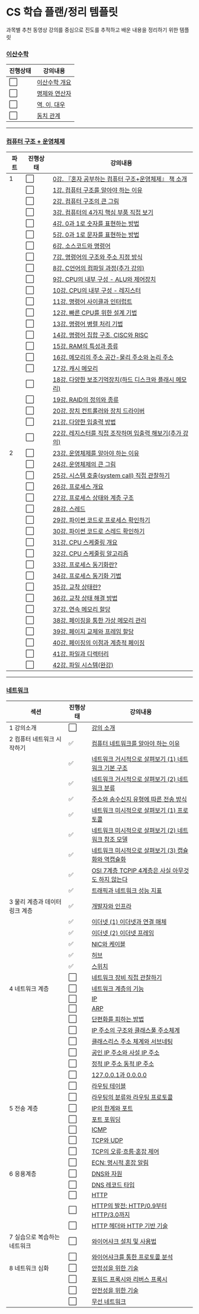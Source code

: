 # CS 학습 플랜/정리 템플릿

과목별 추천 동영상 강의를 중심으로 진도를 추적하고 배운 내용을 정리하기 위한 템플릿

### [이산수학](이산수학)

| 진행상태             | 강의내용                                   |
| -------------------- | ------------------------------------------ |
| :white_large_square: | [이산수학 개요](이산수학/이산수학-개요.md) |
| :white_large_square: | [명제와 연산자](이산수학/명제와-연산자.md) |
| :white_large_square: | [역, 이, 대우](이산수학/역-이-대우.md)     |
| :white_large_square: | [동치 관계](이산수학/동치-관계.md)         |

---

### [컴퓨터 구조 + 운영체제](컴퓨터구조+운영체제)

| 파트 | 진행상태             | 강의내용                                                                                                                      |
| ---- | -------------------- | ----------------------------------------------------------------------------------------------------------------------------- |
| 1    | :white_large_square: | [0강. 『혼자 공부하는 컴퓨터 구조+운영체제』 책 소개](컴퓨터구조+운영체제/0강-책-소개.md)                                     |
|      | :white_large_square: | [1강. 컴퓨터 구조를 알아야 하는 이유](컴퓨터구조+운영체제/1강-컴퓨터-구조를-알아야-하는-이유.md)                              |
|      | :white_large_square: | [2강. 컴퓨터 구조의 큰 그림](컴퓨터구조+운영체제/2강-컴퓨터-구조의-큰-그림.md)                                                |
|      | :white_large_square: | [3강. 컴퓨터의 4가지 핵심 부품 직접 보기](컴퓨터구조+운영체제/3강-컴퓨터의-4가지-핵심-부품-직접-보기.md)                      |
|      | :white_large_square: | [4강. 0과 1로 숫자를 표현하는 방법](컴퓨터구조+운영체제/4강-0과-1로-숫자를-표현하는-방법.md)                                  |
|      | :white_large_square: | [5강. 0과 1로 문자를 표현하는 방법](컴퓨터구조+운영체제/5강-0과-1로-문자를-표현하는-방법.md)                                  |
|      | :white_large_square: | [6강. 소스코드와 명령어](컴퓨터구조+운영체제/6강-소스코드와-명령어.md)                                                        |
|      | :white_large_square: | [7강. 명령어의 구조와 주소 지정 방식](컴퓨터구조+운영체제/7강-명령어의-구조와-주소-지정-방식.md)                              |
|      | :white_large_square: | [8강. C언어의 컴파일 과정(추가 강의)](컴퓨터구조+운영체제/8강-C언어의-컴파일-과정.md)                                         |
|      | :white_large_square: | [9강. CPU의 내부 구성 - ALU와 제어장치](컴퓨터구조+운영체제/9강-CPU의-내부-구성-ALU와-제어장치.md)                            |
|      | :white_large_square: | [10강. CPU의 내부 구성 - 레지스터](컴퓨터구조+운영체제/10강-CPU의-내부-구성-레지스터.md)                                      |
|      | :white_large_square: | [11강. 명령어 사이클과 인터럽트](컴퓨터구조+운영체제/11강-명령어-사이클과-인터럽트.md)                                        |
|      | :white_large_square: | [12강. 빠른 CPU를 위한 설계 기법](컴퓨터구조+운영체제/12강-빠른-CPU를-위한-설계-기법.md)                                      |
|      | :white_large_square: | [13강. 명령어 병렬 처리 기법](컴퓨터구조+운영체제/13강-명령어-병렬-처리-기법.md)                                              |
|      | :white_large_square: | [14강. 명령어 집합 구조, CISC와 RISC](컴퓨터구조+운영체제/14강-명령어-집합-구조-CISC와-RISC.md)                               |
|      | :white_large_square: | [15강. RAM의 특성과 종류](컴퓨터구조+운영체제/15강-RAM의-특성과-종류.md)                                                      |
|      | :white_large_square: | [16강. 메모리의 주소 공간-물리 주소와 논리 주소](컴퓨터구조+운영체제/16강-메모리의-주소-공간-물리-주소와-논리-주소.md)        |
|      | :white_large_square: | [17강. 캐시 메모리](컴퓨터구조+운영체제/17강-캐시-메모리.md)                                                                  |
|      | :white_large_square: | [18강. 다양한 보조기억장치(하드 디스크와 플래시 메모리)](컴퓨터구조+운영체제/18강-다양한-보조기억장치.md)                     |
|      | :white_large_square: | [19강. RAID의 정의와 종류](컴퓨터구조+운영체제/19강-RAID의-정의와-종류.md)                                                    |
|      | :white_large_square: | [20강. 장치 컨트롤러와 장치 드라이버](컴퓨터구조+운영체제/20강-장치-컨트롤러와-장치-드라이버.md)                              |
|      | :white_large_square: | [21강. 다양한 입출력 방법](컴퓨터구조+운영체제/21강-다양한-입출력-방법.md)                                                    |
|      | :white_large_square: | [22강. 레지스터를 직접 조작하며 입출력 해보기(추가 강의)](컴퓨터구조+운영체제/22강-레지스터를-직접-조작하며-입출력-해보기.md) |
| 2    | :white_large_square: | [23강. 운영체제를 알아야 하는 이유](컴퓨터구조+운영체제/23강-운영체제를-알아야-하는-이유.md)                                  |
|      | :white_large_square: | [24강. 운영체제의 큰 그림](컴퓨터구조+운영체제/24강-운영체제의-큰-그림.md)                                                    |
|      | :white_large_square: | [25강. 시스템 호출(system call) 직접 관찰하기](컴퓨터구조+운영체제/25강-시스템-호출-직접-관찰하기.md)                         |
|      | :white_large_square: | [26강. 프로세스 개요](컴퓨터구조+운영체제/26강-프로세스-개요.md)                                                              |
|      | :white_large_square: | [27강. 프로세스 상태와 계층 구조](컴퓨터구조+운영체제/27강-프로세스-상태와-계층-구조.md)                                      |
|      | :white_large_square: | [28강. 스레드](컴퓨터구조+운영체제/28강-스레드.md)                                                                            |
|      | :white_large_square: | [29강. 파이썬 코드로 프로세스 확인하기](컴퓨터구조+운영체제/29강-파이썬-코드로-프로세스-확인하기.md)                          |
|      | :white_large_square: | [30강. 파이썬 코드로 스레드 확인하기](컴퓨터구조+운영체제/30강-파이썬-코드로-스레드-확인하기.md)                              |
|      | :white_large_square: | [31강. CPU 스케줄링 개요](컴퓨터구조+운영체제/31강-CPU-스케줄링-개요.md)                                                      |
|      | :white_large_square: | [32강. CPU 스케줄링 알고리즘](컴퓨터구조+운영체제/32강-CPU-스케줄링-알고리즘.md)                                              |
|      | :white_large_square: | [33강. 프로세스 동기화란?](컴퓨터구조+운영체제/33강-프로세스-동기화란.md)                                                     |
|      | :white_large_square: | [34강. 프로세스 동기화 기법](컴퓨터구조+운영체제/34강-프로세스-동기화-기법.md)                                                |
|      | :white_large_square: | [35강. 교착 상태란?](컴퓨터구조+운영체제/35강-교착-상태란.md)                                                                 |
|      | :white_large_square: | [36강. 교착 상태 해결 방법](컴퓨터구조+운영체제/36강-교착-상태-해결-방법.md)                                                  |
|      | :white_large_square: | [37강. 연속 메모리 할당](컴퓨터구조+운영체제/37강-연속-메모리-할당.md)                                                        |
|      | :white_large_square: | [38강. 페이징을 통한 가상 메모리 관리](컴퓨터구조+운영체제/38강-페이징을-통한-가상-메모리-관리.md)                            |
|      | :white_large_square: | [39강. 페이지 교체와 프레임 할당](컴퓨터구조+운영체제/39강-페이지-교체와-프레임-할당.md)                                      |
|      | :white_large_square: | [40강. 페이징의 이점과 계층적 페이징](컴퓨터구조+운영체제/40강-페이징의-이점과-계층적-페이징.md)                              |
|      | :white_large_square: | [41강. 파일과 디렉터리](컴퓨터구조+운영체제/41강-파일과-디렉터리.md)                                                          |
|      | :white_large_square: | [42강. 파일 시스템(완강)](컴퓨터구조+운영체제/42강-파일-시스템.md)                                                            |

---

### [네트워크](네트워크)

| 섹션                           | 진행상태             | 강의내용                                                                              |
| ------------------------------ | -------------------- | ------------------------------------------------------------------------------------- |
| 1 강의소개                     | :white_large_square: | [강의 소개](네트워크/강의-소개.md)                                                    |
| 2 컴퓨터 네트워크 시작하기     | :white_check_mark:   | [컴퓨터 네트워크를 알아야 하는 이유](네트워크/네트워크를-알아야-하는-이유.md)         |
|                                | :white_check_mark:   | [네트워크 거시적으로 살펴보기 (1) 네트워크 기본 구조](네트워크/네트워크-기본-구조.md) |
|                                | :white_check_mark:   | [네트워크 거시적으로 살펴보기 (2) 네트워크 분류](네트워크/네트워크-분류.md)           |
|                                | :white_check_mark:   | [주소와 송수신지 유형에 따른 전송 방식](네트워크/전송-방식.md)                        |
|                                | :white_check_mark:   | [네트워크 미시적으로 살펴보기 (1) 프로토콜](네트워크/프로토콜.md)                     |
|                                | :white_check_mark:   | [네트워크 미시적으로 살펴보기 (2) 네트워크 참조 모델](네트워크/네트워크-참조-모델.md) |
|                                | :white_check_mark: | [네트워크 미시적으로 살펴보기 (3) 캡슐화와 역캡슐화](네트워크/캡슐화와-역캡슐화.md)   |
|                                | :white_check_mark: | [OSI 7계층 TCPIP 4계층은 사실 아무것도 하지 않는다](네트워크/계층-모델.md)            |
|                                | :white_check_mark: | [트래픽과 네트워크 성능 지표](네트워크/성능-지표.md)                                  |
| 3 물리 계층과 데이터 링크 계층 | :white_check_mark: | [개발자와 인프라](네트워크/개발자와-인프라.md)                                        |
|                                | :white_check_mark: | [이더넷 (1) 이더넷과 연결 매체](네트워크/이더넷과-연결-매체.md)                       |
|                                | :white_check_mark: | [이더넷 (2) 이더넷 프레임](네트워크/이더넷-프레임.md)                                 |
|                                | :white_check_mark: | [NIC와 케이블](네트워크/NIC와-케이블.md)                                              |
|                                | :white_check_mark: | [허브](네트워크/허브.md)                                                              |
|                                | :white_check_mark: | [스위치](네트워크/스위치.md)                                                          |
|                                | :white_large_square: | [네트워크 장비 직접 관찰하기](네트워크/네트워크-장비-직접-관찰하기.md)                |
| 4 네트워크 계층                | :white_large_square: | [네트워크 계층의 기능](네트워크/네트워크-계층-기능.md)                                |
|                                | :white_large_square: | [IP](네트워크/IP.md)                                                                  |
|                                | :white_large_square: | [ARP](네트워크/ARP.md)                                                                |
|                                | :white_large_square: | [단편화를 피하는 방법](네트워크/단편화-방지.md)                                       |
|                                | :white_large_square: | [IP 주소의 구조와 클래스풀 주소체계](네트워크/IP-주소-구조.md)                        |
|                                | :white_large_square: | [클래스리스 주소 체계와 서브네팅](네트워크/클래스리스-주소.md)                        |
|                                | :white_large_square: | [공인 IP 주소와 사설 IP 주소](네트워크/공인-사설-IP.md)                               |
|                                | :white_large_square: | [정적 IP 주소 동적 IP 주소](네트워크/정적-동적-IP.md)                                 |
|                                | :white_large_square: | [127.0.0.1과 0.0.0.0](네트워크/루프백-주소.md)                                        |
|                                | :white_large_square: | [라우팅 테이블](네트워크/라우팅-테이블.md)                                            |
|                                | :white_large_square: | [라우팅의 분류와 라우팅 프로토콜](네트워크/라우팅-프로토콜.md)                        |
| 5 전송 계층                    | :white_large_square: | [IP의 한계와 포트](네트워크/IP-한계와-포트.md)                                        |
|                                | :white_large_square: | [포트 포워딩](네트워크/포트-포워딩.md)                                                |
|                                | :white_large_square: | [ICMP](네트워크/ICMP.md)                                                              |
|                                | :white_large_square: | [TCP와 UDP](네트워크/TCP-UDP.md)                                                      |
|                                | :white_large_square: | [TCP의 오류·흐름·혼잡 제어](네트워크/TCP-제어.md)                                     |
|                                | :white_large_square: | [ECN: 명시적 혼잡 알림](네트워크/ECN.md)                                              |
| 6 응용계층                     | :white_large_square: | [DNS와 자원](네트워크/DNS.md)                                                         |
|                                | :white_large_square: | [DNS 레코드 타입](네트워크/DNS-레코드.md)                                             |
|                                | :white_large_square: | [HTTP](네트워크/HTTP.md)                                                              |
|                                | :white_large_square: | [HTTP의 발전: HTTP/0.9부터 HTTP/3.0까지](네트워크/HTTP-발전)                          |
|                                | :white_large_square: | [HTTP 헤더와 HTTP 기반 기술](네트워크/HTTP-헤더.md)                                   |
| 7 실습으로 복습하는 네트워크   | :white_large_square: | [와이어샤크 설치 및 사용법](네트워크/와이어샤크-설치.md)                              |
|                                | :white_large_square: | [와이어샤크를 통한 프로토콜 분석](네트워크/프로토콜-분석.md)                          |
| 8 네트워크 심화                | :white_large_square: | [안정성을 위한 기술](네트워크/안정성-기술.md)                                         |
|                                | :white_large_square: | [포워드 프록시와 리버스 프록시](네트워크/프록시.md)                                   |
|                                | :white_large_square: | [안전성을 위한 기술](네트워크/안전성-기술.md)                                         |
|                                | :white_large_square: | [무선 네트워크](네트워크/무선-네트워크.md)                                            |
